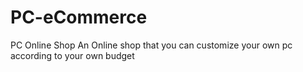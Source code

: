 # PC-eCommerce
PC Online Shop
 An Online shop that you can customize your own pc according to your own budget
